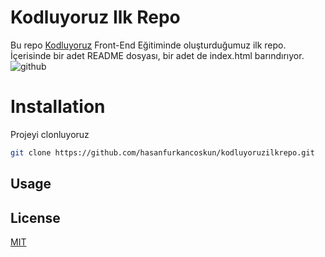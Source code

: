 # Kodluyoruz Ilk Repo

Bu repo [Kodluyoruz](https://www.kodluyoruz.org) Front-End Eğitiminde oluşturduğumuz ilk repo. İçerisinde bir adet README dosyası, bir adet de index.html barındırıyor.
![github](figures/github.png)

# Installation
Projeyi clonluyoruz
```bash
git clone https://github.com/hasanfurkancoskun/kodluyoruzilkrepo.git
```
## Usage






## License
[MIT](https://choosealicense.com/licenses/mit/)